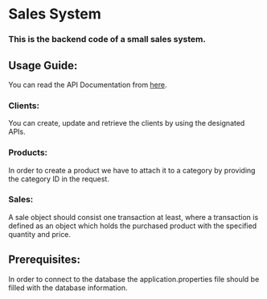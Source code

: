 # Sales System
### This is the backend code of a small sales system.

## Usage Guide:
You can read the API Documentation from [here](https://documenter.getpostman.com/view/11964377/UVkjwHiw).

### Clients:

You can create, update and retrieve the clients by using the designated APIs.

### Products:

In order to create a product we have to attach it to a category by providing the category ID in the request.

### Sales:
A sale object should consist one transaction at least, where a transaction is defined as an object which holds the purchased product with the specified quantity and price.


## Prerequisites: 

In order to connect to the database the application.properties file should be filled with the database information.